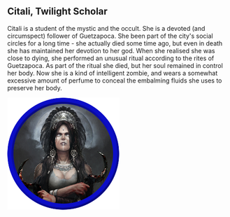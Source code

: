 ## Citali, Twilight Scholar

Citali is a student of the mystic and the occult. She is a devoted (and circumspect) follower of Guetzapoca. She been part of the city's social circles for a long time - she actually died some time ago, but even in death she has maintained her devotion to her god. When she realised she was close to dying, she performed an unusual ritual according to the rites of Guetzapoca. As part of the ritual she died, but her soul remained in control her body. Now she is a kind of intelligent zombie, and wears a somewhat excessive amount of perfume to conceal the embalming fluids she uses to preserve her body.



![tokenimage]


[tokenimage]: /NPCs/NPCArt/Citali.png

